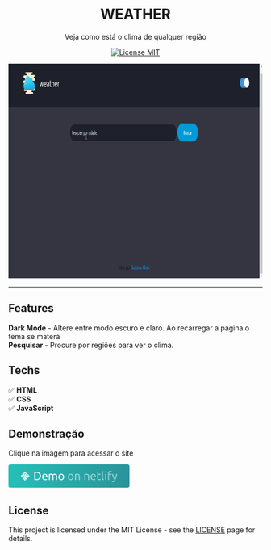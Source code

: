 <h1 align="center">
<br>
WEATHER
</h1>

<p align="center">Veja como está o clima de qualquer região</p>

<p align="center">
  <a href="https://opensource.org/licenses/MIT">
    <img src="https://img.shields.io/badge/License-MIT-blue.svg" alt="License MIT">
  </a>
</p>

[//]: # (Add your gifs/images here:)
<div>
  <img src="./assets/demo/demoweather2.gif" alt="demo" height="425">
</div>

<hr />

## Features
[//]: # (Add the features of your project here:)
**Dark Mode** - Altere entre modo escuro e claro. Ao recarregar a página o tema se materá <br>
**Pesquisar** - Procure por regiões para ver o clima.
## Techs

✅ **HTML** <br>
✅ **CSS** <br>
✅ **JavaScript** <br>


## Demonstração

<p>Clique na imagem para acessar o site</p>
<a href="https://projeto-weather.netlify.app/"><img src="./assets/demo/demos.png"></a>

## License

This project is licensed under the MIT License - see the [LICENSE](https://opensource.org/licenses/MIT) page for details.